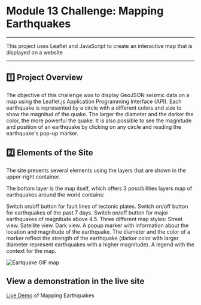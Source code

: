 # Module 13 Challenge: Mapping Earthquakes
---
This project uses Leaflet and JavaScript to create an interactive map that is displayed on a website

---
## :one: Project Overview

The objective of this challenge was to display GeoJSON seismic data on a map using the Leaflet.js Application Programming Interface (API). Each earthquake is represented by a circle with a different colors and size to show the magnitud of the quake.  The larger the diameter and the darker the color, the more powerful the quake. It is also possible to see the magnitude and position of an earthquake by clicking on any circle and reading the earthquake's pop-up marker.


## :two: Elements of the Site

The site presents several elements using the layers that are shown in the upper-right container.

The bottom layer is the map itself, which offers 3 possibilities layers map of earthquakes around the world contains:

Switch on/off button for fault lines of tectonic plates.
Switch on/off button for earthquakes of the past 7 days.
Switch on/off button for major earthquakes of magnitude above 4.5.
Three different map styles:
Street view.
Satellite view.
Dark view.
A popup marker with information about the location and magnitude of the earthquake.
The diameter and the color of a marker reflect the strength of the earthquake (darker color with larger diameter represent earthquakes with a higher magnitude).
A legend with the context for the map.

![Eartquake GIF map](https://user-images.githubusercontent.com/98360572/168451285-ea9ceaa1-cdc3-4871-b957-cf6adf3c9a5b.gif)


## View a demonstration in the live site
[Live Demo](https://peteresis.github.io/earthquake_mapping_demo_site/) of Mapping Earthquakes
 
